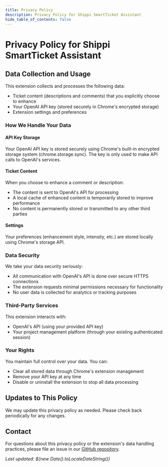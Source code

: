 ```yaml
---
title: Privacy Policy
description: Privacy Policy for Shippi SmartTicket Assistant
hide_table_of_contents: false
---
```


# Privacy Policy for Shippi SmartTicket Assistant

## Data Collection and Usage

This extension collects and processes the following data:
- Ticket content (descriptions and comments) that you explicitly choose to enhance
- Your OpenAI API key (stored securely in Chrome's encrypted storage)
- Extension settings and preferences

### How We Handle Your Data

#### API Key Storage
Your OpenAI API key is stored securely using Chrome's built-in encrypted storage system (chrome.storage.sync). The key is only used to make API calls to OpenAI's services.

#### Ticket Content
When you choose to enhance a comment or description:
- The content is sent to OpenAI's API for processing
- A local cache of enhanced content is temporarily stored to improve performance
- No content is permanently stored or transmitted to any other third parties

#### Settings
Your preferences (enhancement style, intensity, etc.) are stored locally using Chrome's storage API.

### Data Security

We take your data security seriously:
- All communication with OpenAI's API is done over secure HTTPS connections
- The extension requests minimal permissions necessary for functionality
- No user data is collected for analytics or tracking purposes

### Third-Party Services

This extension interacts with:
- OpenAI's API (using your provided API key)
- Your project management platform (through your existing authenticated session)

### Your Rights

You maintain full control over your data. You can:
- Clear all stored data through Chrome's extension management
- Remove your API key at any time
- Disable or uninstall the extension to stop all data processing

## Updates to This Policy

We may update this privacy policy as needed. Please check back periodically for any changes.

## Contact

For questions about this privacy policy or the extension's data handling practices, please file an issue in our [GitHub repository](https://github.com/AutoNateAI/Shippe-Coder).

*Last updated: ${new Date().toLocaleDateString()}* 